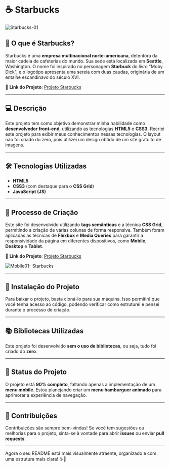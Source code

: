 # ☕ **Starbucks**

![Starbucks-01](https://user-images.githubusercontent.com/51915862/135938780-a1f51e34-05d6-428b-9d7a-748ce2b43abe.png)

## 📖 **O que é Starbucks?**

Starbucks é uma **empresa multinacional norte-americana**, detentora da maior cadeia de cafeterias do mundo. Sua sede está localizada em **Seattle**, Washington. O nome foi inspirado no personagem **Starbuck** do livro "Moby Dick", e o logotipo apresenta uma sereia com duas caudas, originária de um entalhe escandinavo do século XVI.

🔗 **Link do Projeto**: [Projeto Starbucks](https://hugosouza10.github.io/Projeto-Starbucks.io/)

---

## 💻 **Descrição**

Este projeto tem como objetivo demonstrar minha habilidade como **desenvolvedor front-end**, utilizando as tecnologias **HTML5** e **CSS3**. Recriei este projeto para exibir meus conhecimentos nessas tecnologias. O layout não foi criado do zero, pois utilizei um design obtido de um site gratuito de imagens.

---

## 🛠️ **Tecnologias Utilizadas**

- **HTML5**
- **CSS3** (com destaque para o **CSS Grid**)
- **JavaScript (JS)**

---

## 🔨 **Processo de Criação**

Este site foi desenvolvido utilizando **tags semânticas** e a técnica **CSS Grid**, permitindo a criação de várias colunas de forma responsiva. Também foram aplicadas as técnicas de **Flexbox** e **Media Queries** para garantir a responsividade da página em diferentes dispositivos, como **Mobile**, **Desktop** e **Tablet**.

🔗 **Link do Projeto**: [Projeto Starbucks](https://hugosouza10.github.io/Projeto-Starbucks.io/)

![Mobile01- Starbucks](https://user-images.githubusercontent.com/51915862/135939999-9f1bb97c-1234-41b8-9e3e-f931ffd85820.png)

---

## 📝 **Instalação do Projeto**

Para baixar o projeto, basta cloná-lo para sua máquina. Isso permitirá que você tenha acesso ao código, podendo verificar como estruturei e pensei durante o processo de criação.

---

## 📚 **Bibliotecas Utilizadas**

Este projeto foi desenvolvido **sem o uso de bibliotecas**, ou seja, tudo foi criado do **zero**.

---

## 🚧 **Status do Projeto**

O projeto está **90% completo**, faltando apenas a implementação de um **menu mobile**. Estou planejando criar um **menu hamburguer animado** para aprimorar a experiência de navegação.

---

## 💬 **Contribuições**

Contribuições são sempre bem-vindas! Se você tem sugestões ou melhorias para o projeto, sinta-se à vontade para abrir **issues** ou enviar **pull requests**.

---

Agora o seu README está mais visualmente atraente, organizado e com uma estrutura mais clara! ☕🎨
